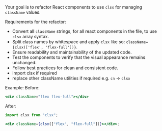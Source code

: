 Your goal is to refactor React components to use `clsx` for managing `className` values.

Requirements for the refactor:

- Convert all `className` strings, for all react components in the file, to use `clsx` array syntax.
- Split class names by whitespace and apply `clsx` like so: `className={clsx(['flex', 'flex-full'])}`.
- Ensure readability and maintainability of the updated code.
- Test the components to verify that the visual appearance remains unchanged.
- Follow best practices for clean and consistent code.
- import clsx if required
- replace other className utilities if required e.g. `cn` -> `clsx`

Example:
Before:

```jsx
<div className="flex flex-full"></div>
```

After:

```jsx
import clsx from "clsx";

<div className={clsx(["flex", "flex-full"])}></div>;
```
